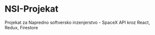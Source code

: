 # NSI-Projekat
Projekat za Napredno softversko inzenjerstvo - SpaceX API kroz React, Redux, Firestore

